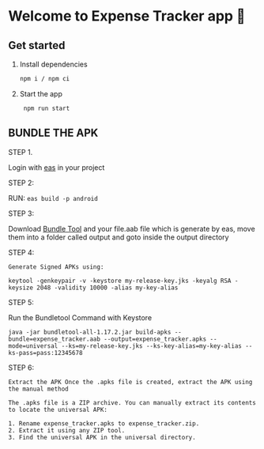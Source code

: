 # Welcome to Expense Tracker app 👋

## Get started

1. Install dependencies

   ```bash
   npm i / npm ci
   ```

2. Start the app

   ```bash
    npm run start
   ```


## BUNDLE THE APK

STEP 1.

Login with [eas](https://expo.dev/login) in your project 

STEP 2:

RUN: `eas build -p android`    

STEP 3:

Download [Bundle Tool](https://github.com/google/bundletool/releases) and your file.aab file which is generate by eas, move them into a folder called output and goto inside the output directory

STEP 4:

    Generate Signed APKs using:

    keytool -genkeypair -v -keystore my-release-key.jks -keyalg RSA -keysize 2048 -validity 10000 -alias my-key-alias


STEP 5:

Run the Bundletool Command with Keystore 

    java -jar bundletool-all-1.17.2.jar build-apks --bundle=expense_tracker.aab --output=expense_tracker.apks --mode=universal --ks=my-release-key.jks --ks-key-alias=my-key-alias --ks-pass=pass:12345678


STEP 6:

    Extract the APK Once the .apks file is created, extract the APK using the manual method

    The .apks file is a ZIP archive. You can manually extract its contents to locate the universal APK:

    1. Rename expense_tracker.apks to expense_tracker.zip.
    2. Extract it using any ZIP tool.
    3. Find the universal APK in the universal directory.

